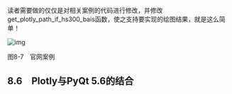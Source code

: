 读者需要做的仅仅是对相关案例的代码进行修改，并修改 get_plotly_path_if_hs300_bais函数，使之支持要实现的绘图结果，就是这么简单！

![img](https://lh5.googleusercontent.com/fCGaK-1q9kwY7-yKEYVb99bYz-Oh0x-iYDdQoKfkJcDjV1PLQ2zi38zEhiyRCP-UF7at2jU0j_2IORVO0nkhJ9zTigQcDbeA-O-FPL3wrEmsf8Tr4qK6ibZf-bp89qi0YfINwuhG)

图8-7　官网案例

## 8.6　Plotly与PyQt 5.6的结合

